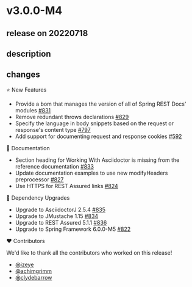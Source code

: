 # v3.0.0-M4

## release on 20220718

## description

## changes

⭐ New Features

* Provide a bom that manages the version of all of Spring REST Docs' modules <a href="https://github.com/spring-projects/spring-restdocs/issues/831" data-hovercard-type="issue" data-hovercard-url="/spring-projects/spring-restdocs/issues/831/hovercard">#831</a>
* Remove redundant throws declarations <a href="https://github.com/spring-projects/spring-restdocs/issues/829" data-hovercard-type="issue" data-hovercard-url="/spring-projects/spring-restdocs/issues/829/hovercard">#829</a>
* Specify the language in body snippets based on the request or response's content type <a href="https://github.com/spring-projects/spring-restdocs/pull/797" data-hovercard-type="pull_request" data-hovercard-url="/spring-projects/spring-restdocs/pull/797/hovercard">#797</a>
* Add support for documenting request and response cookies <a href="https://github.com/spring-projects/spring-restdocs/pull/592" data-hovercard-type="pull_request" data-hovercard-url="/spring-projects/spring-restdocs/pull/592/hovercard">#592</a>

📔 Documentation

* Section heading for Working With Asciidoctor is missing from the reference documentation <a href="https://github.com/spring-projects/spring-restdocs/issues/833" data-hovercard-type="issue" data-hovercard-url="/spring-projects/spring-restdocs/issues/833/hovercard">#833</a>
* Update documentation examples to use new modifyHeaders preprocessor <a href="https://github.com/spring-projects/spring-restdocs/issues/827" data-hovercard-type="issue" data-hovercard-url="/spring-projects/spring-restdocs/issues/827/hovercard">#827</a>
* Use HTTPS for REST Assured links <a href="https://github.com/spring-projects/spring-restdocs/issues/824" data-hovercard-type="issue" data-hovercard-url="/spring-projects/spring-restdocs/issues/824/hovercard">#824</a>

🔨 Dependency Upgrades

* Upgrade to AsciidoctorJ 2.5.4 <a href="https://github.com/spring-projects/spring-restdocs/issues/835" data-hovercard-type="issue" data-hovercard-url="/spring-projects/spring-restdocs/issues/835/hovercard">#835</a>
* Upgrade to JMustache 1.15 <a href="https://github.com/spring-projects/spring-restdocs/issues/834" data-hovercard-type="issue" data-hovercard-url="/spring-projects/spring-restdocs/issues/834/hovercard">#834</a>
* Upgrade to REST Assured 5.1.1 <a href="https://github.com/spring-projects/spring-restdocs/issues/836" data-hovercard-type="issue" data-hovercard-url="/spring-projects/spring-restdocs/issues/836/hovercard">#836</a>
* Upgrade to Spring Framework 6.0.0-M5 <a href="https://github.com/spring-projects/spring-restdocs/issues/822" data-hovercard-type="issue" data-hovercard-url="/spring-projects/spring-restdocs/issues/822/hovercard">#822</a>

❤️ Contributors

We'd like to thank all the contributors who worked on this release!

* <a href="https://github.com/izeye">@izeye</a>
* <a href="https://github.com/achimgrimm">@achimgrimm</a>
* <a href="https://github.com/clydebarrow">@clydebarrow</a>

